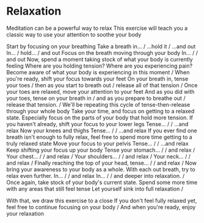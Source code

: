 # Relaxation
Meditation can be a powerful way to relax
This exercise will teach you a classic way to use your attention to soothe your body

Start by focusing on your breathing
Take a breath in... / ...hold it / ...and out
In... / hold... / and out
Focus on the breath moving through your body
In... / / and out
Now, spend a moment taking stock of what your body is currently feeling
Where are you holding tension? Where are you experiencing pain?
Become aware of what your body is experiencing in this moment
/
When you're ready, shift your focus towards your feet
On your breath in, tense your toes / then as you start to breath out / release all of that tension
/
Once your toes are relaxed, move your attention to your feet
And as you did with your toes, tense on your breath in / and as you prepare to breathe out / release that tension.
/
We'll be repeating this cycle of tense-then-release through your whole body
Take your time, and focus on getting to a relaxed state. 
Especially focus on the parts of your body that hold more tension.
If you haven't already, shift your focus to your lower legs
Tense... / / ...and relax 
Now your knees and thighs
Tense... / / ...and relax
If you ever find one breath isn't enough to fully relax, feel free to spend more time getting to a truly relaxed state
Move your focus to your pelvis 
Tense... / / ...and relax
Keep shifting your focus up your body
Tense your stomach... / / and relax
/
Your chest... / / and relax
/
Your shoulders... / / and relax
/
Your neck... / / and relax
/
Finally reaching the top of your head, tense... / / and relax
/
Now bring your awareness to your body as a whole. With each out breath, try to relax even further.
In... / / and relax
In... / / and deeper into relaxation.
/
Once again, take stock of your body's current state.
Spend some more time with any areas that still feel tense
Let yourself sink into full relaxation
/

With that, we draw this exercise to a close
If you don't feel fully relaxed yet, feel free to continue focusing on your body
/
And when you're ready, enjoy your relaxation

[_meta:author]:- "Kip"
[_meta:tags]:- "relaxation"
[_meta:date-added]:- "2023-05-07T00:00:00.000"